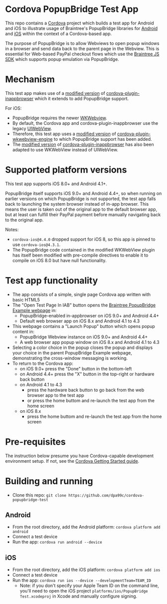 Cordova PopupBridge Test App
============================

This repo contains a [Cordova](http://cordova.apache.org/) project which builds a test app for Android and iOS to illustrate usage of Braintree's PopupBridge libraries for [Android](https://github.com/braintree/popup-bridge-android) and [iOS](https://github.com/braintree/popup-bridge-ios) within the context of a Cordova-based app.

The purpose of PopupBridge is to allow Webviews to open popup windows in a browser and send data back to the parent page in the Webview. This is essential for Web-based PayPal checkout flows which use the [Braintree JS SDK](https://github.com/braintree/braintree-web) which supports popup emulation via PopupBridge.

# Mechanism
This test app makes use of a [modified version](https://github.com/dpa99c/cordova-plugin-themeablebrowser/tree/popup_bridge) of [cordova-plugin-inappbrowser](https://github.com/apache/cordova-plugin-inappbrowser) which it extends to add PopupBridge support. 

For iOS:
- PopupBridge requires the newer [WKWebview](https://developer.apple.com/documentation/webkit/wkwebview).
- By default, the Cordova app and cordova-plugin-inappbrowser use the legacy [UIWebView](https://developer.apple.com/documentation/uikit/uiwebview).
- Therefore, this test app uses a [modified version](https://github.com/dpa99c/cordova-plugin-wkwebview-engine/tree/popup_bridge) of [cordova-plugin-wkwebview-engine](https://github.com/apache/cordova-plugin-wkwebview-engine) to which PopupBridge support has been added.
- The [modified version](https://github.com/dpa99c/cordova-plugin-themeablebrowser/tree/popup_bridge) of [cordova-plugin-inappbrowser](https://github.com/apache/cordova-plugin-inappbrowser) has also been adapted to use WKWebView instead of UIWebView.

# Supported platform versions
This test app supports iOS 8.0+ and Android 4.1+.

PopupBridge itself supports iOS 9.0+ and Android 4.4+, so when running on earlier versions on which PopupBridge is not supported, the test app falls back to launching the system browser instead of in-app browser. This means the user is taken out of the original app to the default browser app, but at least can fulfill their PayPal payment before manually navigating back to the original app.

Notes: 
- `cordova-ios@4.4.0` dropped support for iOS 8, so this app is pinned to use `cordova-ios@4.3.1`.
- The PopupBridge code contained in the modified WKWebView plugin has itself been modified with pre-compile directives to enable it to compile on iOS 8.0 but have null functionality.

# Test app functionality
- The app consists of a simple, single page Cordova app written with basic HTML5
- The "Open Test Page In IAB" button opens the [Braintree PopupBridge Example webpage](https://braintree.github.io/popup-bridge-example) in:
    - PopupBridge-enabled in-appbrowser on iOS 9.0+ and Android 4.4+
    - Default web browser app on iOS 8.x and Android 4.1 to 4.3 
- This webpage contains a "Launch Popup" button which opens popup content in:
    - PopupBridge Webview instance on iOS 9.0+ and Android 4.4+
    - A web browser app popup window on iOS 8.x and Android 4.1 to 4.3
- Selecting a color choice in the popup closes the popup and displays your choice in the parent PopupBridge Example webpage, demonstrating the cross-window messaging is working.
- To return to the Cordova app:
    - on iOS 9.0+ press the "Done" button in the bottom-left
    - on Android 4.4+ press the "X" button in the top-right or hardware back button
    - on Android 4.1 to 4.3
        - press the hardware back button to go back from the web browser app to the test app
        - or press the home buttom and re-launch the test app from the home screen
    - on iOS 8.x
        - press the home buttom and re-launch the test app from the home screen

# Pre-requisites
The instruction below presume you have Cordova-capable development environment setup.
If not, see the [Cordova Getting Started guide](http://cordova.apache.org/#getstarted).

# Building and running
- Clone this repo: `git clone https://github.com/dpa99c/cordova-popupbridge-test`

## Android
- From the root directory, add the Android platform: `cordova platform add android`
- Connect a test device
- Run the app: `cordova run android --device`

## iOS
- From the root directory, add the iOS platform: `cordova platform add ios`
- Connect a test device
- Run the app: `cordova run ios --device --developmentTeam=TEAM_ID`
    - Note: if you don't specify your Apple Team ID on the command line, you'll need to open the iOS project `platforms/ios/PopupBridge Test.xcodeproj` in Xcode and manually configure signing.